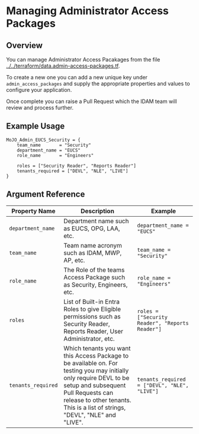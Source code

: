 # Managing Administrator Access Packages

## Overview

You can manage Administrator Access Pacakages from the file [../../terraform/data.admin-access-packages.tf](../../terraform/data.admin-access-packages.tf).

To create a new one you can add a new unique key under `admin_access_packages` and supply the appropriate properties and values to configure your application.

Once complete you can raise a Pull Request which the IDAM team will review and process further.

## Example Usage

```
MoJO_Admin_EUCS_Security = {
    team_name       = "Security"
    department_name = "EUCS"
    role_name       = "Engineers"

    roles = ["Security Reader", "Reports Reader"]
    tenants_required = ["DEVL", "NLE", "LIVE"]
}
```

## Argument Reference

| Property Name | Description | Example |
| --- | --- | --- |
| `department_name` | Department name such as EUCS, OPG, LAA, etc. | `department_name = "EUCS"` |
| `team_name` | Team name acronym such as IDAM, MWP, AP, etc. | `team_name = "Security"` |
| `role_name` | The Role of the teams Access Package such as Security, Engineers, etc. | `role_name = "Engineers"` |
| `roles` | List of Built-in Entra Roles to give Eligible permissions such as Security Reader, Reports Reader, User Administrator, etc. | `roles = ["Security Reader", "Reports Reader"]` |
| `tenants_required` | Which tenants you want this Access Package to be available on. For testing you may initially only require DEVL to be setup and subsequent Pull Requests can release to other tenants. This is a list of strings, "DEVL", "NLE" and "LIVE". | `tenants_required = ["DEVL", "NLE", "LIVE"]` |
